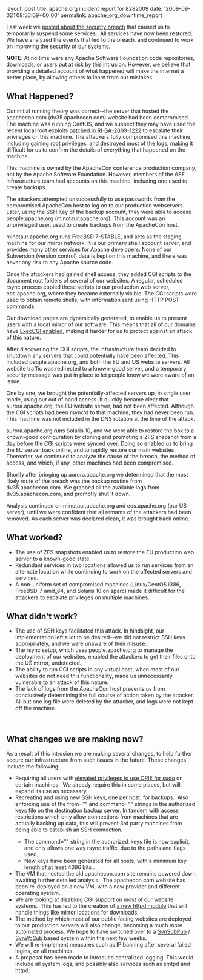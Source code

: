 
layout: post
title: apache.org incident report for 8282009
date: '2009-09-02T08:56:09+00:00'
permalink: apache_org_downtime_report

<p>Last week we <a href="https://blogs.apache.org/infra/entry/apache_org_downtime_initial_report">posted about the security breach</a> that caused us to temporarily suspend some services.&nbsp; All services
have now been restored. We have analyzed the events that led to the breach, and continued to work on improving the security of our systems.<br /></p>

**NOTE**: At
no time were any Apache Software Foundation code repositories, downloads, or users put at risk by this intrusion. However, we believe that providing a detailed account
of what happened will make the internet a better place, by allowing others to learn from our mistakes.</h3>

<h2>What Happened?</h2>
<p>Our initial running theory was correct--the server that hosted
the apachecon.com (dv35.apachecon.com) website had been compromised. The machine was running CentOS, and we
suspect they may have used the recent local root exploits <a href="https://rhn.redhat.com/errata/RHSA-2009-1222.html">patched in RHSA-2009-1222</a> to escalate their privileges on this machine. The attackers fully compromised
this machine, including gaining root privileges, and destroyed most of
the logs, making it difficult for us to confirm the details of
everything that happened on the machine.&nbsp;</p><p>This machine is owned by the ApacheCon conference production company,
not by
the Apache Software Foundation. However, members of the ASF
infrastructure team had accounts on this machine, including one used to
create backups.</p><p>The
attackers attempted unsuccessfully to use passwords from the compromised ApacheCon
host to log on to our production webservers.&nbsp; Later, using the SSH Key of the backup account, they were able to access
people.apache.org (minotaur.apache.org). This account was an unprivileged user, used
to create backups from the ApacheCon host.<br /></p><p>minotaur.apache.org runs FreeBSD 7-STABLE, and acts as the staging machine for our mirror
network. It is
our primary shell account server, and provides many other services for Apache developers. None of our Subversion (version control) data is kept on this machine, and there was never any risk to any Apache source code.<br /></p><p>Once
the attackers had gained shell access, they added CGI scripts to the document root folders of
several of our websites. A regular, scheduled rsync process copied these scripts to our
production web server, eos.apache.org, where they became externally
visible. The CGI scripts were used to obtain remote shells, with information sent using HTTP POST commands. </p><p>Our download pages are
dynamically generated, to enable us to present users with a local mirror of our software. This means that all of our domains have <a href="http://httpd.apache.org/docs/2.2/mod/core.html#options">ExecCGI enabled</a>, making it harder for us to protect against an attack of this nature.<br /></p><p>After
discovering the CGI scripts, the infrastructure team decided to shutdown
any servers that could potentially have been affected. This included people.apache.org, and both the EU
and US website servers. All website traffic was redirected to a known-good
server, and a temporary security message was put in place to let people
know we were aware of an issue.</p><p>One by one, we brought the potentially-affected servers up, in single user mode, using our out of band access. It quickly became clear that aurora.apache.org, the EU website server, had not been affected. Although the CGI scripts had been rsync'd to that machine, they had never been run. This machine was not included in the DNS rotation at the time of the attack.</p><p>aurora.apache.org runs Solaris 10, and we were
able to restore the box to a known-good configuration by cloning
and promoting a ZFS snapshot from a day before the CGI scripts were synced
over. Doing so enabled us to bring the EU server back online, and to rapidly restore our main websites. Thereafter, we continued to analyze the cause of the breach, the method of access, and which, if any, other machines had been compromised.<br /></p><p>Shortly after bringing up
aurora.apache.org we determined that the most likely route of the breach was
the backup routine from dv35.apachecon.com. We grabbed all the
available logs from dv35.apachecon.com, and promptly shut it down.<br /></p><p>Analysis continued on minotaur.apache.org and eos.apache.org (our US
server), until we were confident that all remants of the attackers had been removed. As each server was declared clean, it was brought back online.<br /></p><h2>What worked?</h2><ul><li>The use of ZFS snapshots enabled us to restore the EU production web server to a known-good state.</li><li>Redundant
services in two locations allowed us to run services from an alternate
location while continuing to work on the affected servers and services.</li><li>A non-uniform set of compromised machines
(Linux/CentOS i386, FreeBSD-7 amd_64, and Solaris 10 on sparc) made it
difficult for the attackers to escalate privileges on multiple machines.</li></ul><h2>What didn't work?</h2><ul><li>The
use of SSH keys facilitated this attack. In hindsight, our implementation left a lot to be
desired--we did not restrict SSH keys appropriately, and we were
unaware of their misuse.<br /></li><li>The rsync setup, which uses people.apache.org to manage the deployment of our websites, enabled the attackers to get their files onto the US mirror, undetected.</li><li>The ability to run CGI scripts in any virtual host, when most of our websites do not need this functionality, made us unnecessarily vulnerable to an attack of this nature.<br /></li><li>The lack of logs from the ApacheCon host prevents us from conclusively determining the full
course of action taken by the attacker. All but one log file were deleted by the attacker, and logs were not kept off the machine.</li></ul><br /><h2>What changes we are making now?</h2>As a result of
this intrusion we are making several changes, to help further secure our
infrastructure from such issues in the future. These changes include the following:<ul><li>Requiring all users with <a href="http://www.freebsd.org/doc/en/books/handbook/one-time-passwords.html">elevated privileges to use  OPIE for sudo</a> on certain machines.&nbsp; We already require this in some places, but will expand its use as necessary.<br /></li><li>Recreating
and using new SSH keys, one per host, for backups.&nbsp; Also enforcing use of the
from=&quot;&quot; and command=&quot;&quot; strings in the authorized keys file on the
destination backup server. In tandem with access restrictions which only allow connections
from machines that are actually backing up data, this will prevent 3rd party
machines from being able to establish an SSH connection.&nbsp; <br /></li><ul><li>The
command=&quot;&quot; string in the authorized_keys file is now explicit, and only allows one way rsync traffic, due to the paths and flags used.</li><li>New keys have been generated for all hosts, with a minimum key length of at least 4096 bits .</li></ul><li>The
VM that hosted the old apachecon.com site remains powered down, awaiting
further detailed analysis.&nbsp; The apachecon.com website has been re-deployed on a
new VM, with a new provider and different operating system.<br /></li><li>We are looking at disabling CGI support on most of our website systems.&nbsp; This has led to the creation of <a href="https://svn.apache.org/repos/infra/infrastructure/trunk/projects/mod_asf_mirrorcgi/mod_asf_mirrorcgi.c">a new httpd module</a> that will handle things like mirror locations for downloads.<br /></li><li>The
method by which most of our public facing websites are deployed to our production servers will also change, becoming a much more automated process. We hope to have switched over to a <a href="https://svn.apache.org/repos/infra/infrastructure/trunk/projects/svnpubsub/svnpubsub.py">SvnSubPub</a> / <a href="https://svn.apache.org/repos/infra/infrastructure/trunk/projects/svnpubsub/svnwcsub.py">SvnWcSub</a> based system within the next few weeks. <br /></li><li>We will re-implement measures such as IP banning after several failed logins, on all machines.&nbsp;</li><li>A
proposal has been made to introduce centralized logging. This would include all system logs, and possibly also services such as smtpd and httpd.<br /></li></ul><p><br /><br /></p>
